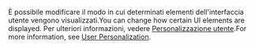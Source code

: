 <span data-ttu-id="c73aa-101">È possibile modificare il modo in cui determinati elementi dell'interfaccia utente vengono visualizzati.</span><span class="sxs-lookup"><span data-stu-id="c73aa-101">You can change how certain UI elements are displayed.</span></span> <span data-ttu-id="c73aa-102">Per ulteriori informazioni, vedere [Personalizzazione utente](../ui-user-personalization.md).</span><span class="sxs-lookup"><span data-stu-id="c73aa-102">For more information, see [User Personalization](../ui-user-personalization.md).</span></span>
